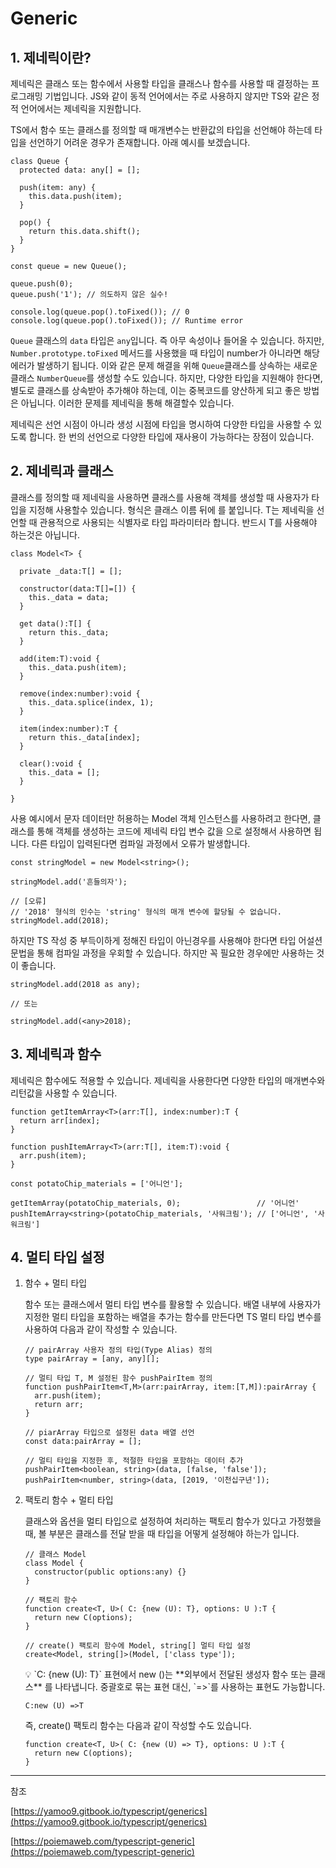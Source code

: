 # Generic

## 1. 제네릭이란?

제네릭은 클래스 또는 함수에서 사용할 타입을 클래스나 함수를 사용할 때 결정하는 프로그래밍 기법입니다. JS와 같이 동적 언어에서는 주로 사용하지 않지만 TS와 같은 정적 언어에서는 제네릭을 지원합니다.  

TS에서 함수 또는 클래스를 정의할 때 매개변수는 반환값의 타입을 선언해야 하는데 타입을 선언하기 어려운 경우가 존재합니다. 아래 예시를 보겠습니다. 

```tsx
class Queue {
  protected data: any[] = [];

  push(item: any) {
    this.data.push(item);
  }

  pop() {
    return this.data.shift();
  }
}

const queue = new Queue();

queue.push(0);
queue.push('1'); // 의도하지 않은 실수!

console.log(queue.pop().toFixed()); // 0
console.log(queue.pop().toFixed()); // Runtime error
```

`Queue` 클래스의 `data` 타입은 `any`입니다. 즉 아무 속성이나 들어올 수 있습니다. 하지만, `Number.prototype.toFixed` 메서드를 사용했을 때 타입이 number가 아니라면 해당 에러가 발생하기 됩니다. 이와 같은 문제 해결을 위해 `Queue`클래스를 상속하는 새로운 클래스 `NumberQueue`를 생성할 수도 있습니다. 하지만, 다양한 타입을 지원해야 한다면, 별도로 클래스를 상속받아 추가해야 하는데, 이는 중복코드를 양산하게 되고 좋은 방법은 아닙니다. 이러한 문제를 제네릭을 통해 해결할수 있습니다. 

제네릭은 선언 시점이 아니라 생성 시점에 타입을 명시하여 다양한 타입을 사용할 수 있도록 합니다. 한 번의 선언으로 다양한 타입에 재사용이 가능하다는 장점이 있습니다. 

## 2. 제네릭과 클래스

클래스를 정의할 때 제네릭을 사용하면 클래스를 사용해 객체를 생성할 때 사용자가 타입을 지정해 사용할수 있습니다. 형식은 클래스 이름 뒤에 <T>를 붙입니다. T는 제네릭을 선언할 때 관용적으로 사용되는 식별자로 타입 파라미터라 합니다. 반드시 T를 사용해야 하는것은 아닙니다. 

```tsx
class Model<T> {
  
  private _data:T[] = [];
  
  constructor(data:T[]=[]) {
    this._data = data;
  }
  
  get data():T[] { 
    return this._data; 
  }
  
  add(item:T):void { 
    this._data.push(item); 
  }
  
  remove(index:number):void { 
    this._data.splice(index, 1); 
  }
  
  item(index:number):T { 
    return this._data[index]; 
  }
  
  clear():void { 
    this._data = []; 
  }
  
}
```

사용 예시에서 문자 데이터만 허용하는 Model 객체 인스턴스를 사용하려고 한다면, 클래스를 통해 객체를 생성하는 코드에 제네릭 타입 변수 값을 <string>으로 설정해서 사용하면 됩니다. 다른 타입이 입력된다면 컴파일 과정에서 오류가 발생합니다. 

```tsx
const stringModel = new Model<string>();

stringModel.add('흔들의자');

// [오류]
// '2018' 형식의 인수는 'string' 형식의 매개 변수에 할당될 수 없습니다.
stringModel.add(2018);
```

하지만 TS 작성 중 부득이하게 정해진 타입이 아닌경우를 사용해야 한다면 타입 어설션 문법을 통해 컴파일 과정을 우회할 수 있습니다. 하지만 꼭 필요한 경우에만 사용하는 것이 좋습니다. 

```tsx
stringModel.add(2018 as any);

// 또는

stringModel.add(<any>2018);
```

## 3. 제네릭과 함수

제네릭은 함수에도 적용할 수 있습니다. 제네릭을 사용한다면 다양한 타입의 매개변수와 리턴값을 사용할 수 있습니다. 

```tsx
function getItemArray<T>(arr:T[], index:number):T {
  return arr[index];
}

function pushItemArray<T>(arr:T[], item:T):void {
  arr.push(item);
}

const potatoChip_materials = ['어니언'];

getItemArray(potatoChip_materials, 0);                 // '어니언'
pushItemArray<string>(potatoChip_materials, '사워크림'); // ['어니언', '사워크림']
```

## 4. 멀티 타입 설정

1. 함수 + 멀티 타입 
    
    함수 또는 클래스에서 멀티 타입 변수를 활용할 수 있습니다. 배열 내부에 사용자가 지정한 멀티 타입을 포함하는 배열을 추가는 함수를 만든다면 TS 멀티 타입 변수를 사용하여 다음과 같이 작성할 수 있습니다. 
    
    ```tsx
    // pairArray 사용자 정의 타입(Type Alias) 정의
    type pairArray = [any, any][];
    
    // 멀티 타입 T, M 설정된 함수 pushPairItem 정의
    function pushPairItem<T,M>(arr:pairArray, item:[T,M]):pairArray {
      arr.push(item);
      return arr;
    }
    
    // piarArray 타입으로 설정된 data 배열 선언
    const data:pairArray = [];
    
    // 멀티 타입을 지정한 후, 적절한 타입을 포함하는 데이터 추가
    pushPairItem<boolean, string>(data, [false, 'false']);
    pushPairItem<number, string>(data, [2019, '이천십구년']);
    ```
    
2. 팩토리 함수 + 멀티 타입
    
    클래스와 옵션을 멀티 타입으로 설정하여 처리하는 팩토리 함수가 있다고 가정했을 때, 볼 부분은 클래스를 전달 받을 때 타입을 어떻게 설정해야 하는가 입니다. 
    
    ```tsx
    // 클래스 Model
    class Model {
      constructor(public options:any) {}
    }
    
    // 팩토리 함수
    function create<T, U>( C: {new (U): T}, options: U ):T {
      return new C(options);
    }
    
    // create() 팩토리 함수에 Model, string[] 멀티 타입 설정
    create<Model, string[]>(Model, ['class type']);
    ```
    
    <aside>
    💡 `C: {new (U): T}` 표현에서 new ()는 **외부에서 전달된 생성자 함수 또는 클래스**
    를 나타냅니다.
    중괄호로 묶는 표현 대신, `=>`를 사용하는 표현도 가능합니다.
    
    ```tsx
    C:new (U) =>T
    ```
    
    즉, create() 팩토리 함수는 다음과 같이 작성할 수도 있습니다.
    
    ```tsx
    function create<T, U>( C: {new (U) => T}, options: U ):T {
      return new C(options);
    }
    ```
    
    </aside>
    

---

참조

[https://yamoo9.gitbook.io/typescript/generics](https://yamoo9.gitbook.io/typescript/generics)

[https://poiemaweb.com/typescript-generic](https://poiemaweb.com/typescript-generic)